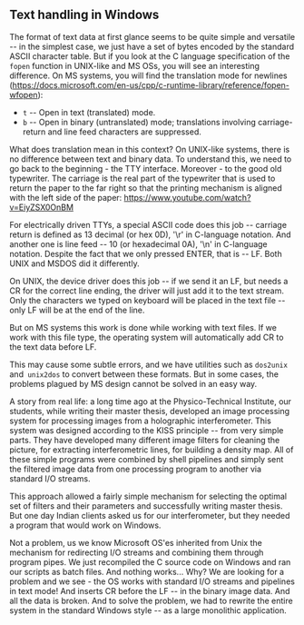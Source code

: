 ## Text handling in Windows

The format of text data at first glance seems to be quite simple and versatile -- in the simplest case, we just have a set of bytes encoded by the standard ASCII character table. But if you look at the C language specification of the `fopen` function in UNIX-like and MS OSs, you will see an interesting difference. On MS systems, you will find the translation mode for newlines (https://docs.microsoft.com/en-us/cpp/c-runtime-library/reference/fopen-wfopen):
* `t` -- Open in text (translated) mode.
* `b` -- Open in binary (untranslated) mode; translations involving carriage-return and line feed characters are suppressed.

What does translation mean in this context? On UNIX-like systems, there is no difference between text and binary data. To understand this, we need to go back to the beginning - the TTY interface. Moreover - to the good old typewriter. The carriage is the real part of the typewriter that is used to return the paper to the far right so that the printing mechanism is aligned with the left side of the paper:
https://www.youtube.com/watch?v=EiyZSX0OnBM

For electrically driven TTYs, a special ASCII code does this job -- carriage return is defined as 13 decimal (or hex 0D), '\r' in C-language notation. And another one is line feed -- 10 (or hexadecimal 0A), '\n' in C-language notation. Despite the fact that we only pressed ENTER, that is -- LF. Both UNIX and MSDOS did it differently.

On UNIX, the device driver does this job -- if we send it an LF, but needs a CR for the correct line ending, the driver will just add it to the text stream. Only the characters we typed on keyboard will be placed in the text file -- only LF will be at the end of the line.

But on MS systems this work is done while working with text files. If we work with this file type, the operating system will automatically add CR to the text data before LF.

This may cause some subtle errors, and we have utilities such as `dos2unix` and` unix2dos` to convert between these formats. But in some cases, the problems plagued by MS design cannot be solved in an easy way.

A story from real life: a long time ago at the Physico-Technical Institute, our students, while writing their master thesis, developed an image processing system for processing images from a holographic interferometer. This system was designed according to the KISS principle -- from very simple parts. They have developed many different image filters for cleaning the picture, for extracting interferometric lines, for building a density map. All of these simple programs were combined by shell pipelines and simply sent the filtered image data from one processing program to another via standard I/O streams.

This approach allowed a fairly simple mechanism for selecting the optimal set of filters and their parameters and successfully writing master thesis. But one day Indian clients asked us for our interferometer, but they needed a program that would work on Windows.

Not a problem, us we know Microsoft OS'es inherited from Unix the mechanism for redirecting I/O streams and combining them through program pipes. We just recompiled the C source code on Windows and ran our scripts as batch files. And nothing works... Why? We are looking for a problem and we see - the OS works with standard I/O streams and pipelines in text mode! And inserts CR before the LF -- in the binary image data. And all the data is broken. And to solve the problem, we had to rewrite the entire system in the standard Windows style -- as a large monolithic application.


